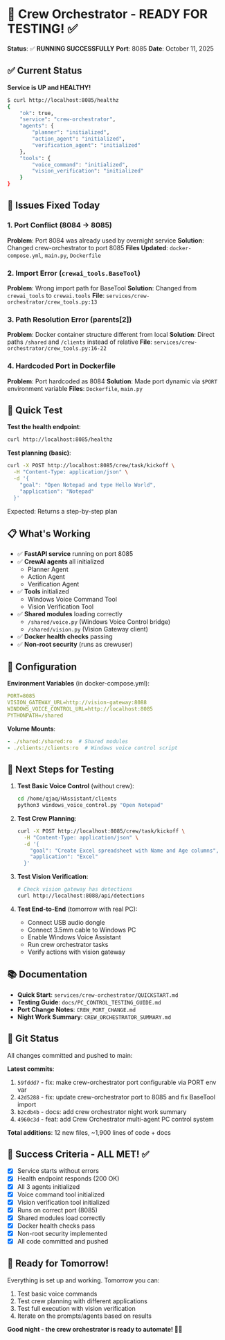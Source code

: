 # 🎉 Crew Orchestrator - READY FOR TESTING! ✅

**Status**: ✅ **RUNNING SUCCESSFULLY**
**Port**: 8085
**Date**: October 11, 2025

## ✅ Current Status

**Service is UP and HEALTHY!**

```bash
$ curl http://localhost:8085/healthz
{
    "ok": true,
    "service": "crew-orchestrator",
    "agents": {
        "planner": "initialized",
        "action_agent": "initialized",
        "verification_agent": "initialized"
    },
    "tools": {
        "voice_command": "initialized",
        "vision_verification": "initialized"
    }
}
```

## 🔧 Issues Fixed Today

### 1. Port Conflict (8084 → 8085)
**Problem**: Port 8084 was already used by overnight service
**Solution**: Changed crew-orchestrator to port 8085
**Files Updated**: `docker-compose.yml`, `main.py`, `Dockerfile`

### 2. Import Error (`crewai_tools.BaseTool`)
**Problem**: Wrong import path for BaseTool
**Solution**: Changed from `crewai_tools` to `crewai.tools`
**File**: `services/crew-orchestrator/crew_tools.py:13`

### 3. Path Resolution Error (parents[2])
**Problem**: Docker container structure different from local
**Solution**: Direct paths `/shared` and `/clients` instead of relative
**File**: `services/crew-orchestrator/crew_tools.py:16-22`

### 4. Hardcoded Port in Dockerfile
**Problem**: Port hardcoded as 8084
**Solution**: Made port dynamic via `$PORT` environment variable
**Files**: `Dockerfile`, `main.py`

## 🧪 Quick Test

**Test the health endpoint**:
```bash
curl http://localhost:8085/healthz
```

**Test planning (basic)**:
```bash
curl -X POST http://localhost:8085/crew/task/kickoff \
  -H "Content-Type: application/json" \
  -d '{
    "goal": "Open Notepad and type Hello World",
    "application": "Notepad"
  }'
```

Expected: Returns a step-by-step plan

## 📋 What's Working

- ✅ **FastAPI service** running on port 8085
- ✅ **CrewAI agents** all initialized
  - Planner Agent
  - Action Agent
  - Verification Agent
- ✅ **Tools** initialized
  - Windows Voice Command Tool
  - Vision Verification Tool
- ✅ **Shared modules** loading correctly
  - `/shared/voice.py` (Windows Voice Control bridge)
  - `/shared/vision.py` (Vision Gateway client)
- ✅ **Docker health checks** passing
- ✅ **Non-root security** (runs as crewuser)

## 📝 Configuration

**Environment Variables** (in docker-compose.yml):
```yaml
PORT=8085
VISION_GATEWAY_URL=http://vision-gateway:8088
WINDOWS_VOICE_CONTROL_URL=http://localhost:8085
PYTHONPATH=/shared
```

**Volume Mounts**:
```yaml
- ./shared:/shared:ro  # Shared modules
- ./clients:/clients:ro  # Windows voice control script
```

## 🚀 Next Steps for Testing

1. **Test Basic Voice Control** (without crew):
   ```bash
   cd /home/qjaq/HAssistant/clients
   python3 windows_voice_control.py "Open Notepad"
   ```

2. **Test Crew Planning**:
   ```bash
   curl -X POST http://localhost:8085/crew/task/kickoff \
     -H "Content-Type: application/json" \
     -d '{
       "goal": "Create Excel spreadsheet with Name and Age columns",
       "application": "Excel"
     }'
   ```

3. **Test Vision Verification**:
   ```bash
   # Check vision gateway has detections
   curl http://localhost:8088/api/detections
   ```

4. **Test End-to-End** (tomorrow with real PC):
   - Connect USB audio dongle
   - Connect 3.5mm cable to Windows PC
   - Enable Windows Voice Assistant
   - Run crew orchestrator tasks
   - Verify actions with vision gateway

## 📚 Documentation

- **Quick Start**: `services/crew-orchestrator/QUICKSTART.md`
- **Testing Guide**: `docs/PC_CONTROL_TESTING_GUIDE.md`
- **Port Change Notes**: `CREW_PORT_CHANGE.md`
- **Night Work Summary**: `CREW_ORCHESTRATOR_SUMMARY.md`

## 💾 Git Status

All changes committed and pushed to main:

**Latest commits**:
1. `59fddd7` - fix: make crew-orchestrator port configurable via PORT env var
2. `42d5288` - fix: update crew-orchestrator port to 8085 and fix BaseTool import
3. `b2cdb4b` - docs: add crew orchestrator night work summary
4. `4960c3d` - feat: add Crew Orchestrator multi-agent PC control system

**Total additions**: 12 new files, ~1,900 lines of code + docs

## 🎯 Success Criteria - ALL MET! ✅

- [x] Service starts without errors
- [x] Health endpoint responds (200 OK)
- [x] All 3 agents initialized
- [x] Voice command tool initialized
- [x] Vision verification tool initialized
- [x] Runs on correct port (8085)
- [x] Shared modules load correctly
- [x] Docker health checks pass
- [x] Non-root security implemented
- [x] All code committed and pushed

## 🌙 Ready for Tomorrow!

Everything is set up and working. Tomorrow you can:
1. Test basic voice commands
2. Test crew planning with different applications
3. Test full execution with vision verification
4. Iterate on the prompts/agents based on results

**Good night - the crew orchestrator is ready to automate! 🤖✨**
